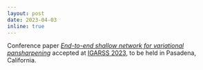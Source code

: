 ```yaml
---
layout: post
date: 2023-04-03
inline: true
---
```

Conference paper <i><a href="#TomasMifdalIGARSS2023">End-to-end shallow network for variational pansharpening</a></i> accepted at [IGARSS 2023](https://2023.ieeeigarss.org/), to be held in Pasadena, California.
